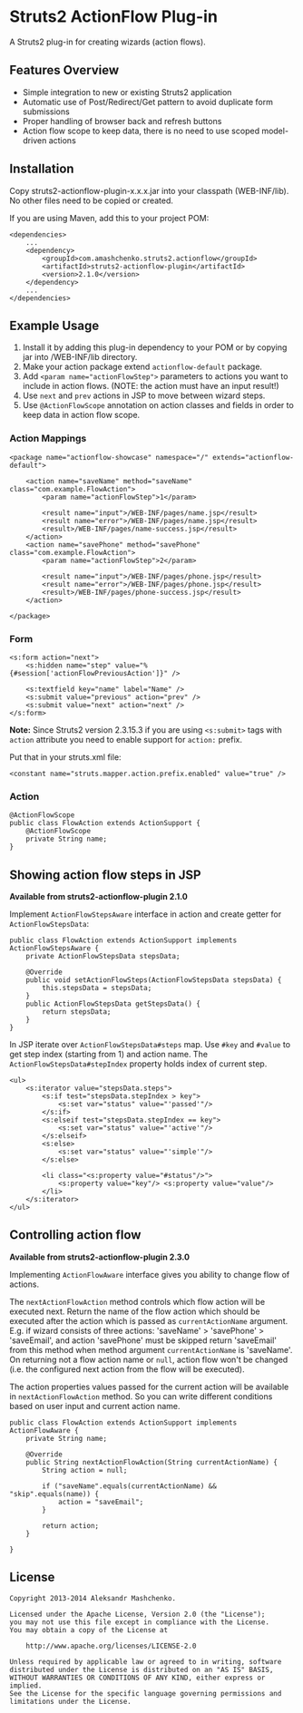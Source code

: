 # Struts2 ActionFlow Plug-in

A Struts2 plug-in for creating wizards (action flows).

## Features Overview

- Simple integration to new or existing Struts2 application
- Automatic use of Post/Redirect/Get pattern to avoid duplicate form submissions
- Proper handling of browser back and refresh buttons
- Action flow scope to keep data, there is no need to use scoped model-driven 
actions

## Installation

Copy struts2-actionflow-plugin-x.x.x.jar into your classpath (WEB-INF/lib). No other files need to be copied or created.

If you are using Maven, add this to your project POM:

    <dependencies>
        ...
        <dependency>
            <groupId>com.amashchenko.struts2.actionflow</groupId>
            <artifactId>struts2-actionflow-plugin</artifactId>
            <version>2.1.0</version>
        </dependency>
        ...
    </dependencies>

## Example Usage

1. Install it by adding this plug-in dependency to your POM or by copying jar into /WEB-INF/lib directory.
2. Make your action package extend `actionflow-default` package.
3. Add `<param name="actionFlowStep">` parameters to actions you want to include in action flows. (NOTE: the action must have an input result!)
4. Use `next` and `prev` actions in JSP to move between wizard steps.
5. Use `@ActionFlowScope` annotation on action classes and fields in order to keep data in action flow scope.

### Action Mappings

    <package name="actionflow-showcase" namespace="/" extends="actionflow-default">
    
        <action name="saveName" method="saveName" class="com.example.FlowAction">
            <param name="actionFlowStep">1</param>
 
            <result name="input">/WEB-INF/pages/name.jsp</result>
            <result name="error">/WEB-INF/pages/name.jsp</result>
            <result>/WEB-INF/pages/name-success.jsp</result>
        </action>
        <action name="savePhone" method="savePhone" class="com.example.FlowAction">
            <param name="actionFlowStep">2</param>
 
            <result name="input">/WEB-INF/pages/phone.jsp</result>
            <result name="error">/WEB-INF/pages/phone.jsp</result>
            <result>/WEB-INF/pages/phone-success.jsp</result>
        </action>
    
    </package>

### Form

    <s:form action="next">
        <s:hidden name="step" value="%{#session['actionFlowPreviousAction']}" />
    
        <s:textfield key="name" label="Name" />
        <s:submit value="previous" action="prev" />
        <s:submit value="next" action="next" />
    </s:form>

**Note:** Since Struts2 version 2.3.15.3 if you are using `<s:submit>` tags with `action` attribute you need to enable support for `action:` prefix.

Put that in your struts.xml file:

    <constant name="struts.mapper.action.prefix.enabled" value="true" />

### Action

    @ActionFlowScope
    public class FlowAction extends ActionSupport {
        @ActionFlowScope
        private String name;
    }

## Showing action flow steps in JSP

**Available from struts2-actionflow-plugin 2.1.0**

Implement `ActionFlowStepsAware` interface in action and create getter for `ActionFlowStepsData`:

    public class FlowAction extends ActionSupport implements ActionFlowStepsAware {
        private ActionFlowStepsData stepsData;

        @Override
        public void setActionFlowSteps(ActionFlowStepsData stepsData) {
            this.stepsData = stepsData;
        }
        public ActionFlowStepsData getStepsData() {
            return stepsData;
        }
    }

In JSP iterate over `ActionFlowStepsData#steps` map. Use `#key` and `#value` to get step index (starting from 1) and action name.
The `ActionFlowStepsData#stepIndex` property holds index of current step.

    <ul>
        <s:iterator value="stepsData.steps">
            <s:if test="stepsData.stepIndex > key">
                <s:set var="status" value="'passed'"/>
            </s:if>
            <s:elseif test="stepsData.stepIndex == key">
                <s:set var="status" value="'active'"/>
            </s:elseif>
            <s:else>
                <s:set var="status" value="'simple'"/>
            </s:else>

            <li class="<s:property value="#status"/>">
                <s:property value="key"/> <s:property value="value"/>
            </li>
        </s:iterator>
    </ul>

## Controlling action flow

**Available from struts2-actionflow-plugin 2.3.0**

Implementing `ActionFlowAware` interface gives you ability to change flow of actions.

The `nextActionFlowAction` method controls which flow action will be executed next. Return the name of the flow action which should be executed after the action 
which is passed as `currentActionName` argument. E.g. if wizard consists of three actions: 'saveName' > 'savePhone' > 'saveEmail', and 
action 'savePhone' must be skipped return 'saveEmail' from this method when method argument `currentActionName` is 'saveName'.
On returning not a flow action name or `null`, action flow won't be changed (i.e. the configured next action from the flow will be executed).

The action properties values passed for the current action will be available in `nextActionFlowAction` method.
So you can write different conditions based on user input and current action name. 

    public class FlowAction extends ActionSupport implements ActionFlowAware {
        private String name;

        @Override
        public String nextActionFlowAction(String currentActionName) {
            String action = null;

            if ("saveName".equals(currentActionName) && "skip".equals(name)) {
                action = "saveEmail";
            }
    
            return action;
        }

    }

## License

    Copyright 2013-2014 Aleksandr Mashchenko.
 
    Licensed under the Apache License, Version 2.0 (the "License");
    you may not use this file except in compliance with the License.
    You may obtain a copy of the License at
 
        http://www.apache.org/licenses/LICENSE-2.0
 
    Unless required by applicable law or agreed to in writing, software
    distributed under the License is distributed on an "AS IS" BASIS,
    WITHOUT WARRANTIES OR CONDITIONS OF ANY KIND, either express or implied.
    See the License for the specific language governing permissions and
    limitations under the License.
